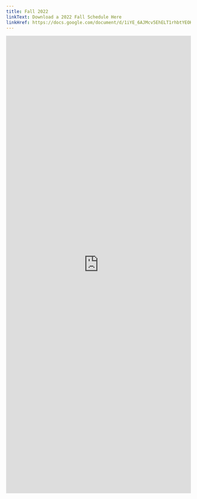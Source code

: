 ```yaml
---
title: Fall 2022
linkText: Download a 2022 Fall Schedule Here
linkHref: https://docs.google.com/document/d/1iYE_6AJMcv5EhELT1rhbtYEOKcVwIGDADv6xY9EbMfs/edit?usp=sharing
---
```

<iframe width='100%' height='1250' style='border:none;' src="https://docs.google.com/document/d/e/2PACX-1vTiztCyLBgEaNKChWJww3kc2Y8BuonFqH-V-61SSOR6R53F2m9KeHP7s3Ff9glL8Iy8fYVZHkKXO4kO/pub?embedded=true"></iframe>